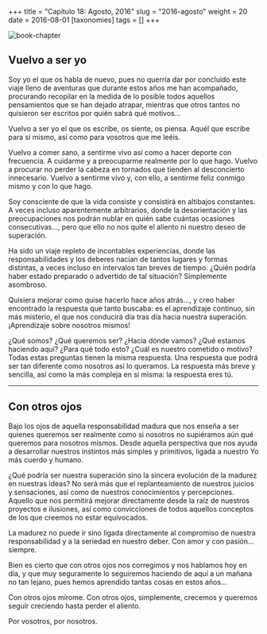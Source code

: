+++
title = "Capítulo 18: Agosto, 2016"
slug = "2016-agosto"
weight = 20
date = 2016-08-01
[taxonomies]
tags = []
+++

![book-chapter](/images/books/oeur/18.jpg)

## Vuelvo a ser yo

Soy yo el que os habla de nuevo, pues no querría dar por concluido este viaje lleno de aventuras que durante estos años me han acompañado, procurando recopilar en la medida de lo posible todos aquellos pensamientos que se han dejado atrapar, mientras que otros tantos no quisieron ser escritos por quién sabrá qué motivos…

Vuelvo a ser yo el que os escribe, os siente, os piensa. Aquél que escribe para sí mismo, así como para vosotros que me leéis.

Vuelvo a comer sano, a sentirme vivo así como a hacer deporte con frecuencia. A cuidarme y a preocuparme realmente por lo que hago. Vuelvo a procurar no perder la cabeza en tornados que tienden al desconcierto innecesario. Vuelvo a sentirme vivo y, con ello, a sentirme feliz conmigo mismo y con lo que hago.

Soy consciente de que la vida consiste y consistirá en altibajos constantes. A veces incluso aparentemente arbitrarios, donde la desorientación y las preocupaciones nos podrán nublar en quién sabe cuántas ocasiones consecutivas…, pero que ello no nos quite el aliento ni nuestro deseo de superación.

Ha sido un viaje repleto de incontables experiencias, donde las responsabilidades y los deberes nacían de tantos lugares y formas distintas, a veces incluso en intervalos tan breves de tiempo. ¿Quién podría haber estado preparado o advertido de tal situación? Simplemente asombroso.

Quisiera mejorar como quise hacerlo hace años atrás…, y creo haber encontrado la respuesta que tanto buscaba: es el aprendizaje continuo, sin más misterio, el que nos conducirá día tras día hacia nuestra superación. ¡Aprendizaje sobre nosotros mismos!

¿Qué somos? ¿Qué queremos ser? ¿Hacia dónde vamos? ¿Qué estamos haciendo aquí? ¿Para qué todo esto? ¿Cuál es nuestro cometido o motivo? Todas estas preguntas tienen la misma respuesta. Una respuesta que podrá ser tan diferente como nosotros así lo queramos. La respuesta más breve y sencilla, así como la más compleja en sí misma: la respuesta eres tú.

---

## Con otros ojos

Bajo los ojos de aquella responsabilidad madura que nos enseña a ser quienes queremos ser realmente como si nosotros no supiéramos aún qué queremos para nosotros mismos. Desde aquella perspectiva que nos ayuda a desarrollar nuestros instintos más simples y primitivos, ligada a nuestro Yo más cuerdo y humano.

¿Qué podría ser nuestra superación sino la sincera evolución de la madurez en nuestras ideas? No será más que el replanteamiento de nuestros juicios y sensaciones, así como de nuestros conocimientos y percepciones. Aquello que nos permitirá mejorar directamente desde la raíz de nuestros proyectos e ilusiones, así como convicciones de todos aquellos conceptos de los que creemos no estar equivocados.

La madurez no puede ir sino ligada directamente al compromiso de nuestra responsabilidad y a la seriedad en nuestro deber. Con amor y con pasión... siempre.

Bien es cierto que con otros ojos nos corregimos y nos hablamos hoy en día, y que muy seguramente lo seguiremos haciendo de aquí a un mañana no tan lejano, pues hemos aprendido tantas cosas en estos años...

Con otros ojos mírome. Con otros ojos, simplemente, crecemos y queremos seguir creciendo hasta perder el aliento.

Por vosotros, por nosotros.

